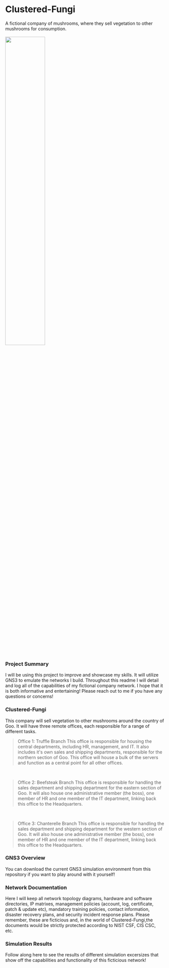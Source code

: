 # Clustered-Fungi
A fictional company of mushrooms, where they sell vegetation to other mushrooms for consumption.
<br />
<br />
<img src="https://github.com/user-attachments/assets/9fc18cd2-0ac6-462c-9778-5155a2e49b5b" width=50%x />

### Project Summary
I will be using this project to improve and showcase my skills. It will utilize GNS3 to emulate the networks I build. Throughout this readme I will detail and log all of the capabilities of my fictional company network. I hope that it is both informative and entertaining! Please reach out to me if you have any questions or concerns!

### Clustered-Fungi
This company will sell vegetation to other mushrooms around the country of Goo. It will have three remote offices, each responsible for a range of different tasks.
> Office 1: Truffle Branch
> This office is responsible for housing the central departments, including HR, management, and IT. It also includes it's own sales and shipping departments, responsible for the northern section of Goo.
> This office will house a bulk of the servers and function as a central point for all other offices.
<br />

> Office 2: Beefsteak Branch
> This office is responsible for handling the sales department and shipping department for the eastern section of Goo.
> It will also house one administrative member (the boss), one member of HR and one member of the IT department, linking back this office to the Headquarters.
<br />

> Office 3: Chanterelle Branch
> This office is responsible for handling the sales department and shipping department for the western section of Goo.
> It will also house one administrative member (the boss), one member of HR and one member of the IT department, linking back this office to the Headquarters.

### GNS3 Overview
You can download the current GNS3 simulation environment from this repository if you want to play around with it yourself!

### Network Documentation
Here I will keep all network topology diagrams, hardware and software directories, IP matrixes, management policies (account, log, certificate, patch & update etc), mandatory training policies, contact information, disaster recovery plans, and security incident response plans. Please remember, these are ficticious and, in the world of Clustered-Fungi,the documents would be strictly protected according to NIST CSF, CIS CSC, etc.

### Simulation Results
Follow along here to see the results of different simulation excersizes that show off the capabilities and functionality of this ficticious network!
